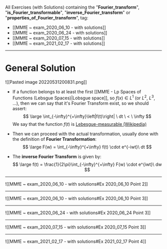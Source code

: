 All Exercises (with Solutions) containing the "**Fourier_transform**", "**is_Fourier_transformable**", "**inverse_Fourier_transform**" or "**properties_of_Fourier_transform**",  tag:
- [[MMfE ~ exam_2020_06_10 - with solutions]]
- [[MMfE ~ exam_2020_06_24 - with solutions]]
- [[MMfE ~ exam_2020_07_15 - with solutions]]
- [[MMfE ~ exam_2021_02_17 - with solutions]]

---
# General Solution

![[Pasted image 20220531200831.png]]

- If a function belongs to at least the first [[MMfE - Lp Spaces of Functions (Lebsgue Spaces)|Lobsgue space]], so $f(x) \in L^1$ (or $L^2$, $L^3$, $\ldots$), then we can say that it's Fourier Transform exist, so we should assert:
$$
\large \int_{-\infty}^{+\infty}\left|f(t)\right| \ dt \ < \ \infty
$$
We say that the function $f(t)$ is [Lebesgue-measurable (Wikipedia)](https://en.wikipedia.org/wiki/Fourier_transform#:~:text=Here%20we%20assume,%C4%A5(%CE%BE)%20respectively.)

- Then we can proceed with the actual transformation, usually done with the definition of **Fourier Transformation**:
$$
\large F(w) = \int_{-\infty}^{+\infty}  f(t) \cdot e^{-iwt}\ dt
$$

- The **inverse Fourier Transform** is given by:
$$
\large f(t) = \frac{1}{2\pi}\int_{-\infty}^{+\infty}  F(w) \cdot e^{iwt}\ dw
$$
---
![[MMfE ~ exam_2020_06_10 - with solutions#Ex 2020_06_10 Point 2]]

---
![[MMfE ~ exam_2020_06_10 - with solutions#Ex 2020_06_10 Point 3]]

---
![[MMfE ~ exam_2020_06_24 - with solutions#Ex 2020_06_24 Point 3]]

---
![[MMfE ~ exam_2020_07_15 - with solutions#Ex 2020_07_15 Point 3]]

---
![[MMfE ~ exam_2021_02_17 - with solutions#Ex 2021_02_17 Point 4]]
